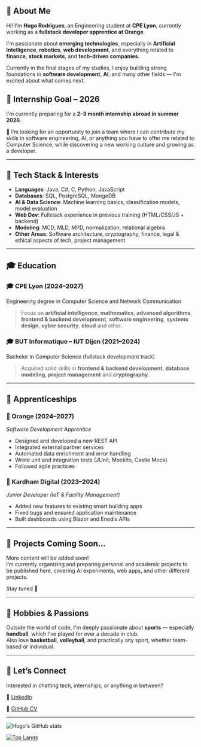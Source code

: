 ## 👋 About Me

Hi! I'm **Hugo Rodrigues**, an Engineering student at **CPE Lyon**, currently working as a **fullstack developer apprentice at Orange**. 

I'm passionate about **emerging technologies**, especially in **Artificial Intelligence**, **robotics**, **web development**, and everything related to **finance**, **stock markets**, and **tech-driven companies**.

Currently in the final stages of my studies, I enjoy building strong foundations in **software development**, **AI**, and many other fields — I'm excited about what comes next.

## 🎯 Internship Goal – 2026

I'm currently preparing for a **2–3 month internship abroad in summer 2026**.

💼 I’m looking for an opportunity to join a team where I can contribute my skills in software engineering, AI, or anything you have to offer me related to Computer Science, while discovering a new working culture and growing as a developer.

---

## 🧠 Tech Stack & Interests

- **Languages**: Java, C#, C, Python, JavaScript  
- **Databases**: SQL, PostgreSQL, MongoDB  
- **AI & Data Science**: Machine learning basics, classification models, model evaluation  
- **Web Dev**: Fullstack experience in previous training (HTML/CSS/JS + backend)
- **Modeling**: MCD, MLD, MPD, normalization, relational algebra  
- **Other Areas**: Software architecture, cryptography, finance, legal & ethical aspects of tech, project management

---

## 🎓 Education

### 🎓 CPE Lyon (2024–2027)  
Engineering degree in Computer Science and Network Communication  
> Focus on **artificial intelligence**, **mathematics**, **advanced algorithms**, **frontend & backend development**, **software engineering**, **systems design**, **cyber security**, **cloud** and other.

### 🎓 BUT Informatique – IUT Dijon (2021–2024)  
Bachelor in Computer Science (fullstack development track)  
> Acquired solid skills in **frontend & backend development**, **database modeling**, **project management** and **cryptography**.

---

## 💼 Apprenticeships

### 🏢 Orange (2024–2027)  
*Software Development Apprentice*  
- Designed and developed a new REST API
- Integrated external partner services
- Automated data enrichment and error handling
- Wrote unit and integration tests (JUnit, Mockito, Castle Mock)
- Followed agile practices

### 🏢 Kardham Digital (2023–2024)  
*Junior Developer (IoT & Facility Management)*  
- Added new features to existing smart building apps
- Fixed bugs and ensured application maintenance
- Built dashboards using Blazor and Enedis APIs

---

## 🚧 Projects Coming Soon...

More content will be added soon!  
I’m currently organizing and preparing personal and academic projects to be published here, covering AI experiments, web apps, and other different projects.

Stay tuned 👀

---

## 🏐 Hobbies & Passions

Outside the world of code, I'm deeply passionate about **sports** — especially **handball**, which I’ve played for over a decade in club.  
Also love **basketball**, **volleyball**, and practically any sport, whether team-based or individual.

---

## 🤝 Let’s Connect

Interested in chatting tech, internships, or anything in between?

🔗 [LinkedIn](https://www.linkedin.com/in/hugo-rdg/)

🔗 [GitHub CV](https://gist.github.com/Hugo-Rodrigues-Dev/75c83f063e42bc4bcf2bea51aff95ebf)

---

![Hugo's GitHub stats](https://github-readme-stats.vercel.app/api?username=Hugo-Rodrigues-Dev&show_icons=true&theme=dark&hide_border=true)

[![Top Langs](https://github-readme-stats.vercel.app/api/top-langs/?username=Hugo-Rodrigues-Dev&layout=compact&theme=dark&hide_border=true)](https://github.com/anuraghazra/github-readme-stats)
